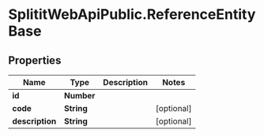 # SplititWebApiPublic.ReferenceEntityBase

## Properties

Name | Type | Description | Notes
------------ | ------------- | ------------- | -------------
**id** | **Number** |  | 
**code** | **String** |  | [optional] 
**description** | **String** |  | [optional] 


